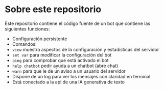 # Sobre este repositorio

Este repositorio contiene el código fuente de un bot que contiene las siguientes funciones:

- Configuración persistente
- Comandos:
 - `view` muestra aspectos de la configuración y estadisticas del servidor
 - `set var` para modificar la configuración del bot
 - `ping` para comprobar que está activado el bot
 - `help chatbot` pedir ayuda a un chatbot (abre chat)
 - `warn` para que le de un aviso a un usuario del servidor
- Dispone de un log para ver los mensajes con claridad en terminal
- Está conectado a la api de una IA generativa de texto